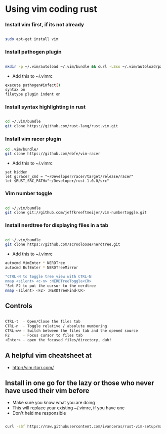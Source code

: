 
# Using vim coding rust

### Install vim first, if its not already

```sh

sudo apt-get install vim

```

### Install pathogen plugin

```sh

mkdir -p ~/.vim/autoload ~/.vim/bundle && curl -LSso ~/.vim/autoload/pathogen.vim https://tpo.pe/pathogen.vim

```
* Add this to ~/.vimrc

```sh
execute pathogen#infect()
syntax on
filetype plugin indent on

```


### Install syntax highlighting in rust

```sh

cd ~/.vim/bundle
git clone https://github.com/rust-lang/rust.vim.git

```

### Install vim racer plugin

```sh
cd .vim/bundle/
git clone https://github.com/ebfe/vim-racer

```

* Add this to ~/.vimrc

```
set hidden
let g:racer_cmd = "~/Developer/racer/target/release/racer"
let $RUST_SRC_PATH="~/Developer/rust-1.0.0/src"

```

### Vim number toggle

```sh

cd ~/.vim/bundle
git clone git://github.com/jeffkreeftmeijer/vim-numbertoggle.git

```
### Install nerdtree for displaying files in a tab

```sh

cd ~/.vim/bundle
git clone https://github.com/scrooloose/nerdtree.git

```
* Add this to ~/.vimrc

```sh
autocmd VimEnter * NERDTree
autocmd BufEnter * NERDTreeMirror

"CTRL-N to toggle tree view with CTRL-N
nmap <silent> <c-n> :NERDTreeToggle<CR>
"Set F2 to put the cursor to the nerdtree
nmap <silent> <F2> :NERDTreeFind<CR>

```

## Controls

```sh

CTRL-t  - Open/Close the files tab
CTRL-n  - Toggle relative / absolute numbering
CTRL-ww - Switch between the files tab and the opened source
F2      - Focus cursor to files tab
<Enter> - open the focused files/directory, duh!

```

## A helpful vim cheatsheet at
* http://vim.rtorr.com/


## Install in one go for the lazy or those who never have used their vim before
* Make sure you know what you are doing
* This will replace your existing ~/.vimrc, if you have one
* Don't held me responsible

```sh

curl -sSf https://raw.githubusercontent.com/ivanceras/rust-vim-setup/master/setup.sh | sh

```
